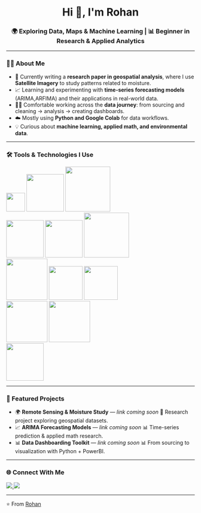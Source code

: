 <!-- Header -->
<h1 align="center">Hi 👋, I'm Rohan</h1>
<h3 align="center">🌍 Exploring Data, Maps & Machine Learning | 📊 Beginner in Research & Applied Analytics</h3>

---

<!-- About Me -->
### 🙋‍♂️ About Me
- 🔭 Currently writing a **research paper in geospatial analysis**, where I use **Satellite Imagery** to study patterns related to moisture.  
- 📈 Learning and experimenting with **time-series forecasting models** (ARIMA,ARFIMA) and their applications in real-world data.  
- 🧑‍💻 Comfortable working across the **data journey**: from sourcing and cleaning → analysis → creating dashboards.  
- ☁️ Mostly using **Python and Google Colab** for data workflows.  
- 💡 Curious about **machine learning, applied math, and environmental data**.  

---
### 🛠️ Tools & Technologies I Use
<p align="left">
  <!-- Core -->
  <img src="https://skillicons.dev/icons?i=python,r" width="50"/>
  <img src="https://img.shields.io/badge/Jupyter-F37626.svg?&style=flat&logo=Jupyter&logoColor=white" width="100"/>
  <img src="https://img.shields.io/badge/Google%20Colab-F9AB00.svg?&style=flat&logo=Google-Colab&logoColor=white" width="120"/>
  <br>
  <!-- ML / Stats -->
  <img src="https://img.shields.io/badge/NumPy-013243.svg?&style=flat&logo=NumPy&logoColor=white" width="100"/>
  <img src="https://img.shields.io/badge/Pandas-150458.svg?&style=flat&logo=Pandas&logoColor=white" width="100"/>
  <img src="https://img.shields.io/badge/scikit--learn-F7931E.svg?&style=flat&logo=scikit-learn&logoColor=white" width="120"/>
  <br>
  <!-- Visualization -->
  <img src="https://img.shields.io/badge/Matplotlib-11557c.svg?&style=flat&logo=plotly&logoColor=white" width="110"/>
  <img src="https://img.shields.io/badge/Seaborn-008080.svg?&style=flat&logoColor=white" width="90"/>
  <img src="https://img.shields.io/badge/PowerBI-F2C811.svg?&style=flat&logo=Power-BI&logoColor=black" width="90"/>
  <br>
  <!-- Geospatial -->
  <img src="https://img.shields.io/badge/GeoPandas-ffca28.svg?&style=flat&logo=python&logoColor=black" width="110"/>
  <img src="https://img.shields.io/badge/Rasterio-3776AB.svg?&style=flat&logo=python&logoColor=white" width="110"/>
  <br>
  <!-- Tools -->
  <img src="https://skillicons.dev/icons?i=github,vscode" width="100"/>
</p>

---
<!-- Projects -->
### 🚀 Featured Projects
- 🌍 **Remote Sensing & Moisture Study** — *link coming soon* 🌱 Research project exploring geospatial datasets.  
- 📈 **ARIMA Forecasting Models** — *link coming soon* 📊 Time-series prediction & applied math research.  
- 📊 **Data Dashboarding Toolkit** — *link coming soon* 📊 From sourcing to visualization with Python + PowerBI.  

---

<!-- Connect -->
### 🌐 Connect With Me
<p align="left">
 <a href="https://www.linkedin.com/in/rohan-amudhala-b70000325" target="_blank">
  <img src="https://img.shields.io/badge/-LinkedIn-blue?logo=linkedin&logoColor=white" />
</a>
  <a href="mailto:rohan2410188@gmail.com"><img src="https://img.shields.io/badge/-Gmail-D14836?logo=gmail&logoColor=white" /></a>
</p>

---

⭐️ From [Rohan](https://github.com/nodonut6311)
